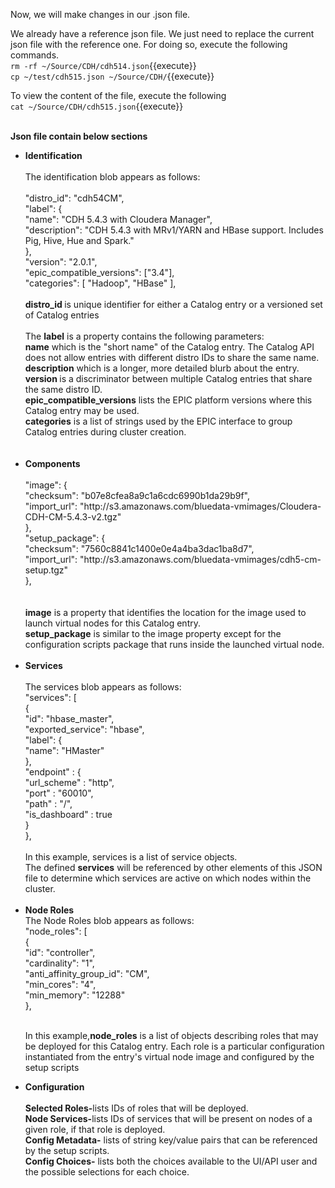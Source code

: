 Now, we will make changes in our .json file.<br>

We already have a reference json file. We just need to replace the current json file with the reference one. For doing so, execute the following commands.
<br>`rm -rf ~/Source/CDH/cdh514.json`{{execute}}
<br>`cp ~/test/cdh515.json ~/Source/CDH/`{{execute}}

To view the content of the file, execute the following
<br>`cat ~/Source/CDH/cdh515.json`{{execute}}

<br>
<strong>Json file contain below sections<br></strong>
<ul>
<li><strong>Identification</strong></li>
<br>
The identification blob appears as follows:<br>
<br>
"distro_id": "cdh54CM",<br>
"label": {<br>
  "name": "CDH 5.4.3 with Cloudera Manager",<br>
  "description": "CDH 5.4.3 with MRv1/YARN and HBase support. Includes Pig, Hive, Hue and Spark."<br>
  },<br>
"version": "2.0.1",<br>
"epic_compatible_versions": ["3.4"],<br>
"categories": [ "Hadoop", "HBase" ],<br>

<br>
<strong>distro_id </strong> is unique identifier for either a Catalog entry or a versioned set of Catalog entries<br>
<br>The <strong>label</strong> is a property contains the following parameters:<br>
<strong>name</strong> which is the "short name" of the Catalog entry. The Catalog API does not allow entries with different distro IDs to share the same name.
<br><strong>description</strong> which is a longer, more detailed blurb about the entry.
<br><strong>version </strong>is a discriminator between multiple Catalog entries that share the same distro ID.
<br><strong>epic_compatible_versions</strong> lists the EPIC platform versions where this Catalog entry may be used.
<br><strong>categories</strong> is a list of strings used by the EPIC interface to group Catalog entries during cluster creation.
<br>
<br>
<br>
<li><strong>Components</strong></li>
<br>
"image": {<br>
  "checksum": "b07e8cfea8a9c1a6cdc6990b1da29b9f",<br>
  "import_url": "http://s3.amazonaws.com/bluedata-vmimages/Cloudera-CDH-CM-5.4.3-v2.tgz"<br>
},<br>
"setup_package": {<br>
  "checksum": "7560c8841c1400e0e4a4ba3dac1ba8d7",<br>
  "import_url": "http://s3.amazonaws.com/bluedata-vmimages/cdh5-cm-setup.tgz"<br>
},<br>
<br>
<br><strong>image</strong>  is a property that identifies the location for the image used to launch virtual nodes for this Catalog entry. 
<br><strong>setup_package</strong>  is similar to the image property except for the configuration scripts package that runs inside the launched virtual node.

<br>
<br>
<li><strong>Services</strong></li><br>
The services blob appears as follows:
<br>
"services": [<br>
  {<br>
    "id": "hbase_master",<br>
    "exported_service": "hbase",<br>
    "label": {<br>
      "name": "HMaster"<br>
      },<br>
    "endpoint" : {<br>
      "url_scheme" : "http",<br>
      "port" : "60010",<br>
      "path" : "/",<br>
      "is_dashboard" : true<br>
      }<br>
    },<br>
    
   <br>
  In this example, services is a list of service objects.
<br>The defined <strong>services</strong> will be referenced by other elements of this JSON file to determine which services are active on which nodes     within the cluster. <br>
<br>
<li><strong>Node Roles</strong></li>
The Node Roles blob appears as follows:
<br>
"node_roles": [<br>
  {<br>
    "id": "controller",<br>
    "cardinality": "1",<br>
    "anti_affinity_group_id": "CM",<br>
    "min_cores": "4",<br>
    "min_memory": "12288"<br>
  },<br>
  <br>
  
  In this example,<strong>node_roles</strong>  is a list of objects describing roles that may be deployed for this Catalog entry. Each role is a particular configuration instantiated from the entry's virtual node image and configured by the setup scripts
  
<li><strong>Configuration</strong></li>
<br>
  <strong>Selected Roles-</strong>lists IDs of roles that will be deployed.<br>
  <strong>Node Services-</strong>lists IDs of services that will be present on nodes of a given role, if that role is deployed.<br>
  <strong>Config Metadata-</strong> lists of string key/value pairs that can be referenced by the setup scripts.<br>
 <strong>Config Choices-</strong> lists both the choices available to the UI/API user and the possible selections for each choice.<br>
</ul>
